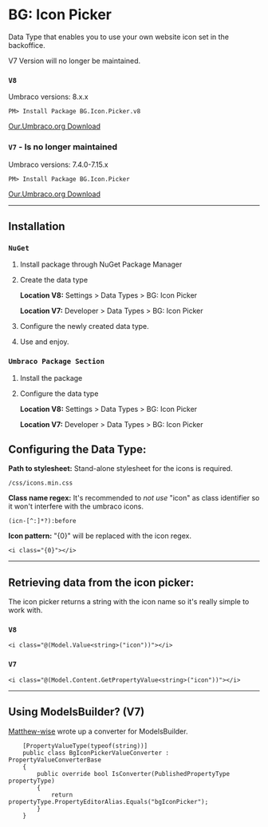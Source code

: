 # BG: Icon Picker
Data Type that enables you to use your own website icon set in the backoffice.

V7 Version will no longer be maintained.


### `V8`
Umbraco versions: 8.x.x
```
PM> Install Package BG.Icon.Picker.v8
```
[Our.Umbraco.org Download](https://our.umbraco.com/packages/backoffice-extensions/bg-icon-picker-v8/)


### `V7` - Is no longer maintained
Umbraco versions: 7.4.0-7.15.x
```
PM> Install Package BG.Icon.Picker
```
[Our.Umbraco.org Download](https://our.umbraco.com/packages/backoffice-extensions/bg-icon-picker/)
***


## Installation

### `NuGet`
1. Install package through NuGet Package Manager
2. Create the data type

   **Location V8:** Settings > Data Types > BG: Icon Picker

   **Location V7:** Developer > Data Types > BG: Icon Picker
3. Configure the newly created data type.
4. Use and enjoy.

### `Umbraco Package Section`
1. Install the package
2. Configure the data type

   **Location V8:** Settings > Data Types > BG: Icon Picker

   **Location V7:** Developer > Data Types > BG: Icon Picker


## Configuring the Data Type:

**Path to stylesheet:**
Stand-alone stylesheet for the icons is required.
```
/css/icons.min.css
```

**Class name regex:**
It's recommended to _not use_ "icon" as class identifier so it won't interfere with the umbraco icons.
```
(icn-[^:]*?):before
```

**Icon pattern:**
"{0}" will be replaced with the icon regex.
```
<i class="{0}"></i>
```

***

## Retrieving data from the icon picker:
The icon picker returns a string with the icon name so it's really simple to work with.

### `V8`
```
<i class="@(Model.Value<string>("icon"))"></i>
```

### `V7`
```
<i class="@(Model.Content.GetPropertyValue<string>("icon"))"></i>
```

***

## Using ModelsBuilder? (V7)
[Matthew-wise](https://github.com/Matthew-Wise) wrote up a converter for ModelsBuilder.
```
    [PropertyValueType(typeof(string))]
    public class BgIconPickerValueConverter : PropertyValueConverterBase
    {
        public override bool IsConverter(PublishedPropertyType propertyType)
        {
            return propertyType.PropertyEditorAlias.Equals("bgIconPicker");
        }
    }
```